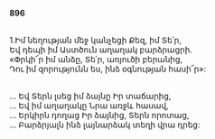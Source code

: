 **896**

\
1.Իմ նեղության մեջ կանչեցի Քեզ, իմ Տե՛ր,\
Եվ դեպի իմ Աստծուն աղաղակ բարձրացրի.\
«Փրկի՜ր իմ անձը, Տե՛ր, առյուծի բերանից,\
Դու իմ զորությունն ես, ինձ օգնության հասի՜ր»:

\
 ... Եվ Տերն լսեց իմ ձայնը Իր տաճարից,\
 ... Եվ իմ աղաղակը Նրա առջև հասավ,\
 ... Երկիրն դողաց Իր ձայնից, Տերն որոտաց,\
 ... Բարձրյալն ինձ լայնարձակ տեղի վրա դրեց:
